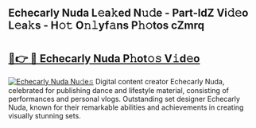 ## Echecarly Nuda L𝚎a𝚔ed N𝚞𝚍e - Part-ldZ Vi𝚍𝚎o L𝚎a𝚔s - H𝚘𝚝 O𝚗𝚕yf𝚊ns P𝚑𝚘tos cZmrq

# <h2><a href="http://kf9ssn.oniu.top/?m=Echecarly+Nuda">🔗👉 🔴 Echecarly Nuda P𝚑ot𝚘𝚜 V𝚒d𝚎o</a></h2>

[![Echecarly Nuda Nu𝚍e𝚜](https://i.imgur.com/0qMVB7G.gif)](http://kf9ssn.oniu.top/?m=Echecarly+Nuda)
Digital content creator Echecarly Nuda, celebrated for publishing dance and lifestyle material, consisting of performances and personal vlogs. Outstanding set designer Echecarly Nuda, known for their remarkable abilities and achievements in creating visually stunning sets.  
